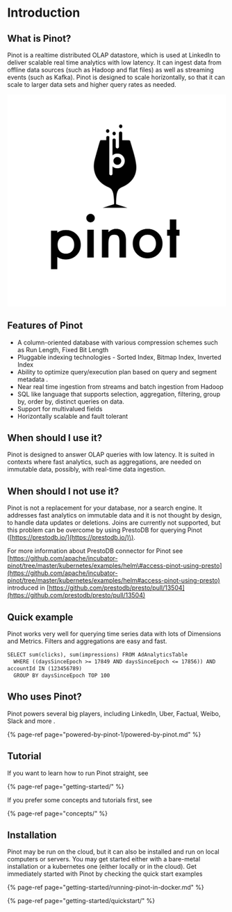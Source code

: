 # Introduction

## What is Pinot?

Pinot is a realtime distributed OLAP datastore, which is used at LinkedIn to deliver scalable real time analytics with low latency. It can ingest data from offline data sources \(such as Hadoop and flat files\) as well as streaming events \(such as Kafka\). Pinot is designed to scale horizontally, so that it can scale to larger data sets and higher query rates as needed.

![](.gitbook/assets/pinot_logo.jpg)

## Features of Pinot

* A column-oriented database with various compression schemes such as Run Length, Fixed Bit Length
* Pluggable indexing technologies - Sorted Index, Bitmap Index, Inverted Index
* Ability to optimize query/execution plan based on query and segment metadata .
* Near real time ingestion from streams and batch ingestion from Hadoop
* SQL like language that supports selection, aggregation, filtering, group by, order by, distinct queries on data.
* Support for multivalued fields
* Horizontally scalable and fault tolerant

## When should I use it?

Pinot is designed to answer OLAP queries with low latency. It is suited in contexts where fast analytics, such as aggregations, are needed on immutable data, possibly, with real-time data ingestion.

## When should I not use it?

Pinot is not a replacement for your database, nor a search engine. It addresses fast analytics on immutable data and it is not thought by design, to handle data updates or deletions. Joins are currently not supported, but this problem can be overcome by using PrestoDB for querying Pinot \([https://prestodb.io/](https://prestodb.io/)\).  
  
For more information about PrestoDB connector for Pinot see [https://github.com/apache/incubator-pinot/tree/master/kubernetes/examples/helm\#access-pinot-using-presto](https://github.com/apache/incubator-pinot/tree/master/kubernetes/examples/helm#access-pinot-using-presto)  
introduced in [https://github.com/prestodb/presto/pull/13504](https://github.com/prestodb/presto/pull/13504)

## Quick example

Pinot works very well for querying time series data with lots of Dimensions and Metrics. Filters and aggregations are easy and fast.

```text
SELECT sum(clicks), sum(impressions) FROM AdAnalyticsTable
  WHERE ((daysSinceEpoch >= 17849 AND daysSinceEpoch <= 17856)) AND accountId IN (123456789)
  GROUP BY daysSinceEpoch TOP 100
```

## Who uses Pinot?

Pinot powers several big players, including LinkedIn, Uber, Factual, Weibo, Slack and more .

{% page-ref page="powered-by-pinot-1/powered-by-pinot.md" %}

## Tutorial

If you want to learn how to run Pinot straight, see

{% page-ref page="getting-started/" %}

If you prefer some concepts and tutorials first,  see

{% page-ref page="concepts/" %}

## Installation

Pinot may be run on the cloud, but it can also be installed and run on local computers or servers. You may get started either with a bare-metal installation or a kubernetes one \(either locally or in the cloud\). Get immediately started with Pinot by checking the quick start examples 

{% page-ref page="getting-started/running-pinot-in-docker.md" %}

{% page-ref page="getting-started/quickstart/" %}



